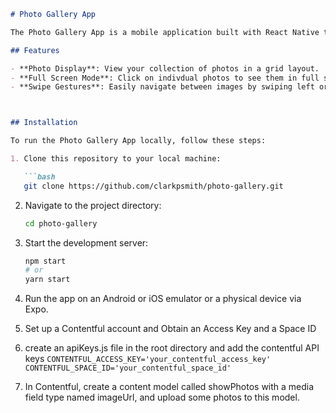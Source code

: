```markdown
# Photo Gallery App

The Photo Gallery App is a mobile application built with React Native that allows users to browse a photo collection. I'm using the contentful API to pull some photos that i've uploaded of the DJ DYNOHUNTER.

## Features

- **Photo Display**: View your collection of photos in a grid layout.
- **Full Screen Mode**: Click on indivdual photos to see them in full screen.
- **Swipe Gestures**: Easily navigate between images by swiping left or right.



## Installation

To run the Photo Gallery App locally, follow these steps:

1. Clone this repository to your local machine:

   ```bash
   git clone https://github.com/clarkpsmith/photo-gallery.git
   ```
   
2. Navigate to the project directory:

	```bash 
	cd photo-gallery
	```
3. Start the development server:

	```bash 
	npm start
 	# or
	yarn start
	```

4. Run the app on an Android or iOS emulator or a physical device via Expo.

5. Set up a Contentful account and Obtain an Access Key and a Space ID

6. create an apiKeys.js file in the root directory and add the contentful API keys
	```CONTENTFUL_ACCESS_KEY='your_contentful_access_key'```
	```CONTENTFUL_SPACE_ID='your_contentful_space_id'```
	
7.  In Contentful, create a content model called showPhotos with a media field type named imageUrl, and upload some photos to this model.
```
	
	
